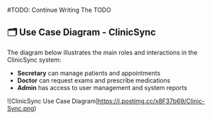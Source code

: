 #TODO: Continue Writing The TODO

## 🗂️ Use Case Diagram - ClinicSync

The diagram below illustrates the main roles and interactions in the ClinicSync system:

- **Secretary** can manage patients and appointments
- **Doctor** can request exams and prescribe medications
- **Admin** has access to user management and system reports

![ClinicSync Use Case Diagram]https://i.postimg.cc/x8F37b69/Clinic-Sync.png)
